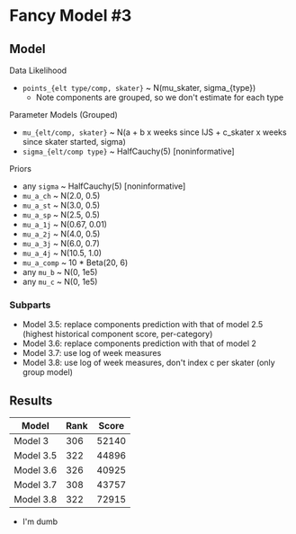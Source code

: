 Fancy Model #3
==============

## Model

Data Likelihood
* `points_{elt type/comp, skater}` ~ N(mu_skater, sigma_{type})
    * Note components are grouped, so we don't estimate for each type

Parameter Models (Grouped)
* `mu_{elt/comp, skater}` ~ 
     N(a + b x weeks since IJS + c_skater x weeks since skater started, sigma)
* `sigma_{elt/comp type}` ~ HalfCauchy(5)   [noninformative]

Priors
* any `sigma` ~ HalfCauchy(5)   [noninformative]
* `mu_a_ch` ~ N(2.0, 0.5)
* `mu_a_st` ~ N(3.0, 0.5)
* `mu_a_sp` ~ N(2.5, 0.5)
* `mu_a_1j` ~ N(0.67, 0.01)
* `mu_a_2j` ~ N(4.0, 0.5)
* `mu_a_3j` ~ N(6.0, 0.7)
* `mu_a_4j` ~ N(10.5, 1.0)
* `mu_a_comp` ~ 10 * Beta(20, 6)
* any `mu_b` ~ N(0, 1e5)
* any `mu_c` ~ N(0, 1e5)

### Subparts
* Model 3.5: replace components prediction with that of model 2.5 (highest
  historical component score, per-category)
* Model 3.6: replace components prediction with that of model 2
* Model 3.7: use log of week measures
* Model 3.8: use log of week measures, don't index c per skater (only group
  model)

## Results

| Model      | Rank | Score   |
|------------|------|---------|
| Model 3    | 306  | 52140   |
| Model 3.5  | 322  | 44896   |
| Model 3.6  | 326  | 40925   |
| Model 3.7  | 308  | 43757   |
| Model 3.8  | 322  | 72915   |

* I'm dumb


